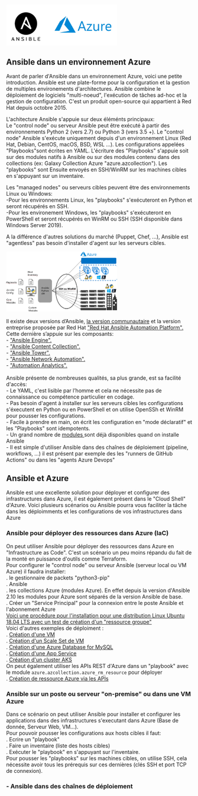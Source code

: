 <p class="flotte">
 <img src="./png/aa.png" width='300'/>
</p>

## Ansible dans un environnement Azure<br/>
Avant de parler d'Ansible dans un environnement Azure, voici une petite introduction. Ansible est une plate-forme pour la configuration et la gestion de multiples environements d'architectures. Ansible combine le déploiement de logiciels "multi-noeud", l'exécution de tâches ad-hoc et la gestion de configuration. C'est un produit open-source qui appartient à Red Hat depuis octobre 2015. <br/>

L'achitecture Ansible s'appuie sur deux éléménts principaux:<br/>
Le "control node" ou serveur Ansible peut être exécuté à partir des environnements Python 2 (vers 2.7) ou Python 3 (vers 3.5 +). Le "control node" Ansible s'exécute uniquement depuis d'un environnement Linux (Red Hat, Debian, CentOS, macOS, BSD, WSL ...). Les configurations appelées "Playbooks"sont écrites en YAML. L'écriture des "Playbooks" s'appuie soit sur des modules natifs à Ansible ou sur des modules contenu dans des collections (ex: Galaxy Collection Azure "azure.azcollection"). Les "playbooks" sont Ensuite envoyés en SSH/WinRM sur les machines cibles en s'appuyant sur un inventaire. <br/>

Les "managed nodes" ou serveurs cibles peuvent être des environnements Linux ou Windows:<br/>
 -Pour les environnements Linux, les "playbooks" s'exécuteront en Python et seront récupérés en SSH.<br/>
 -Pour les environement Windows, les "playbooks" s'exécuteront en PowerShell et seront récupérés en WinRM ou SSH (SSH disponible dans Windows Server 2019).<br/>

A la différence d'autres solutions du marché (Puppet, Chef, ...), Ansible est "agentless" pas besoin d'installer d'agent sur les serveurs cibles.<br/>
<p class="flotte">
 <img src="./png/ansible-schema.png" width='300'/>
</p>
Il existe deux versions d’Ansible, <a href="www.ansible.com/community">la version communautaire</a> et la version entreprise proposée par Red Hat <a href="www.redhat.com/fr/technologies/management/ansible">"Red Hat Ansible Automation Platform".</a>
Cette dernière s’appuie sur les composants:<br/> 
 - <a href="https://www.ansible.com/products/engine">"Ansible Engine".</a><br/>
 - <a href="https://www.ansible.com/resources/webinars-training/collections-future-of-how-ansible-content-is-handled">"Ansible Content Collection".</a> <br/>
 - <a href="https://www.ansible.com/products/tower">"Ansible Tower".</a><br/>
 - <a href="https://www.redhat.com/cms/managed-files/ma-network-automation-for-everyone-e-book-f14954-201812-a4-fr.pdf">"Ansible Network Automation".</a><br/>
 - <a href="https://www.ansible.com/products/automation-analytics">"Automation Analytics".</a><br/></br>
Ansible présente de nombreuses qualités, sa plus grande, est sa facilité d'accès:<br/>
- Le YAML, c'est lisible par l’homme et cela ne nécessite pas de   connaissance ou compétence particulier en codage.<br/>
- Pas besoin d'agent à installer sur les serveurs cibles les configurations s'éxecutent en Python ou en PowerShell et on utilise OpenSSh et WinRM pour pousser les configurations.<br/>
- Facile à prendre en main, on écrit les configuration en "mode déclaratif" et les "Playbooks" sont idempotents.<br/>
- Un grand nombre de  <a href="https://docs.ansible.com/ansible/2.9/modules/list_of_all_modules.html"> modules </a> sont déjà disponibles quand on installe Ansible<br/>
- Il est simple d'utiliser Ansible dans des chaînes de déploiement (pipeline, workflows, ...) il est présent par exemple des les "runners de GitHub Actions" ou dans les "agents Azure Devops"<br/> 








## Ansible et Azure
Ansible est une excellente solution pour déployer et configurer des infrastructures dans Azure, il est également présent dans le "Cloud Shell" d'Azure. Voici plusieurs scénarios ou Ansible pourra vous faciliter la tâche dans les déploimments et les configurations de vos infrastructures dans Azure<br/>

### Ansible pour déployer des ressources dans Azure (IaC)<br/>
On peut utiliser Ansible pour déployer des ressources dans Azure en "Infrastructure as Code". C'est un scénario un peu moins répandu du fait de la monté en puissance d'outils comme Terraform.<br/>
Pour configurer le "control node" ou serveur Ansible (serveur local ou VM Azure) il faudra installer:<br/>
. le gestionnaire de packets "python3-pip"<br/>
. Ansible<br/>
. les collections Azure (modules Azure). En effet depuis la version d'Ansible 2.10 les modules pour Azure sont séparés de la version Ansible de base.<br/>
. Créer un "Service Principal" pour la connexion entre le poste Ansible et l'abonnement Azure<br/> 
 <a href="https://github.com/Pierre-Chesne/Ansible_Azure/tree/main/Installation"> Voici une procédure pour l'installation pour une distribution Linux Ubuntu 18.04 LTS avec un test de création d'un "ressource groupe" </a> <br/>
 Voici d'autres exemples de déploiment :<br/>
 . <a href="https://github.com/Pierre-Chesne/Ansible_Azure/tree/main/Playbooks/IaC/VM"> Création d'une VM </a><br/>
 . <a href="https://github.com/Pierre-Chesne/Ansible_Azure/tree/main/Playbooks/IaC/VMSS"> Création d'un Scale Set de VM</a><br/>
 . <a href="https://github.com/Pierre-Chesne/Ansible_Azure/tree/main/Playbooks/IaC/Mysql">Création d'une Azure Database for MySQL</a><br/>
 . <a href="https://github.com/Pierre-Chesne/Ansible_Azure/tree/main/Playbooks/IaC/AppService">Création d'une App Service</a><br/>
 . <a href="https://github.com/Pierre-Chesne/Ansible_Azure/tree/main/Playbooks/IaC/AKS">Création d'un cluster AKS</a><br/>
 On peut également utiliser les APIs REST d'Azure dans un "playbook" avec le module ``azure.azcollection.azure_rm_resource`` pour déployer <br/>
 . <a href="https://github.com/Pierre-Chesne/Ansible_Azure/tree/main/Playbooks/IaC/API">Création de ressource Azure via les APIs</a><br/> 

 ### Ansible sur un poste ou serveur "on-premise" ou dans une VM Azure<br/>
 Dans ce scénario on peut utiliser Ansible pour installer et configurer les applications dans des infrastructures s'executant dans Azure (Base de donnée, Serveur Web, VM...).<br/>Pour pouvoir pousser les configurations aux hosts cibles il faut:<br/>
 . Ecrire un "playbook"<br/>
 . Faire un inventaire (liste des hosts cibles)<br/>
 . Exécuter le "playbook" en s'appuyant sur l'inventaire.<br/>
 Pour pousser les "playbooks" sur les machines cibles, on utilise SSH, cela nécessite avoir tous les prérequis sur ces dernières (clés SSH et port TCP de connexion).<br/>  

### - Ansible dans des chaînes de déploiement<br/>









